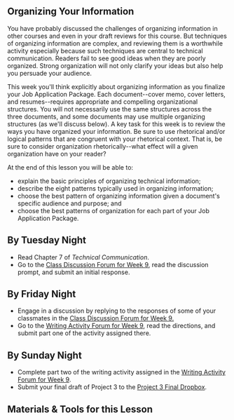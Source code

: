 ## Organizing Your Information

You have probably discussed the challenges of organizing information in other courses and even in your draft reviews for this course. But techniques of organizing information are complex, and reviewing them is a worthwhile activity especially because such techniques are central to technical communication. Readers fail to see good ideas when they are poorly organized. Strong organization will not only clarify your ideas but also help you persuade your audience.

This week you'll think explicitly about organizing information as you finalize your Job Application Package. Each document--cover memo, cover letters, and resumes--requires appropriate and compelling organizational structures. You will not necessarily use the same structures across the three documents, and some documents may use multiple organizing structures (as we'll discuss below). A key task for this week is to review the ways you have organized your information. Be sure to use rhetorical and/or logical patterns that are congruent with your rhetorical context. That is, be sure to consider organization rhetorically--what effect will a given organization have on your reader?

At the end of this lesson you will be able to:

* explain the basic principles of organizing technical information;
* describe the eight patterns typically used in organizing information;
* choose the best pattern of organizing information given a document's specific audience and purpose; and
* choose the best patterns of organization for each part of your Job Application Package.

## By Tuesday Night

* Read Chapter 7 of _Technical Communication_.
* Go to the [Class Discussion Forum for Week 9][1], read the discussion prompt, and submit an initial response.

## By Friday Night

* Engage in a discussion by replying to the responses of some of your classmates in the [Class Discussion Forum for Week 9.][1]
* Go to the [Writing Activity Forum for Week 9][2], read the directions, and submit part one of the activity assigned there.

## By Sunday Night

* Complete part two of the writing activity assigned in the [Writing Activity Forum for Week 9][2].
* Submit your final draft of Project 3 to the [Project 3 Final Dropbox][3].

## Materials & Tools for this Lesson

[1]: /section/content/default.asp?WCI=Goto&WCU=CRSCNT&MATCH=Class+Discussion+Forum+for+Week+9
[2]: /section/content/default.asp?WCI=Goto&WCU=CRSCNT&MATCH=Writing+Activity+Forum+for+Week+9
[3]: /section/content/default.asp?WCI=Goto&WCU=CRSCNT&MATCH=Project+3+Final+Dropbox